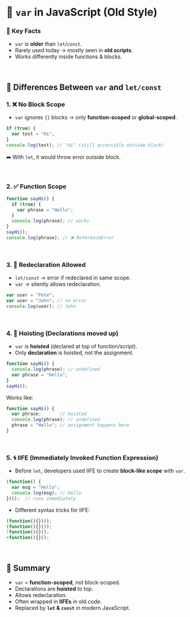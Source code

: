 

# 📌 `var` in JavaScript (Old Style)

### 🔹 Key Facts

* `var` is **older** than `let`/`const`.
* Rarely used today → mostly seen in **old scripts**.
* Works differently inside functions & blocks.

<br>

## 📌 Differences Between `var` and `let/const`

### 1. ❌ No Block Scope

* `var` ignores `{}` blocks → only **function-scoped** or **global-scoped**.

```js
if (true) {
  var test = "Hi";
}
console.log(test); // "Hi" (still accessible outside block)
```

➡️ With `let`, it would throw error outside block.

<br>

### 2. ✅ Function Scope

```js
function sayHi() {
  if (true) {
    var phrase = "Hello";
  }
  console.log(phrase); // works
}
sayHi();
console.log(phrase); // ❌ ReferenceError
```

<br>

### 3. 🔁 Redeclaration Allowed

* `let/const` → error if redeclared in same scope.
* `var` → silently allows redeclaration.

```js
var user = "Pete";
var user = "John"; // no error
console.log(user); // John
```

<br>

### 4. 📌 Hoisting (Declarations moved up)

* `var` is **hoisted** (declared at top of function/script).
* Only **declaration** is hoisted, not the assignment.

```js
function sayHi() {
  console.log(phrase); // undefined
  var phrase = "Hello";
}
sayHi();
```

Works like:

```js
function sayHi() {
  var phrase;       // hoisted
  console.log(phrase); // undefined
  phrase = "Hello"; // assignment happens here
}
```

<br>

### 5. 🌀 IIFE (Immediately Invoked Function Expression)

* Before `let`, developers used IIFE to create **block-like scope** with `var`.

```js
(function() {
  var msg = "Hello";
  console.log(msg); // Hello
})();  // runs immediately
```

* Different syntax tricks for IIFE:

```js
(function(){})();
(function(){}());
!function(){}();
+function(){}();
```

<br>

## 📌 Summary

* `var` = **function-scoped**, not block-scoped.
* Declarations are **hoisted** to top.
* Allows redeclaration.
* Often wrapped in **IIFEs** in old code.
* Replaced by **`let` & `const`** in modern JavaScript.
